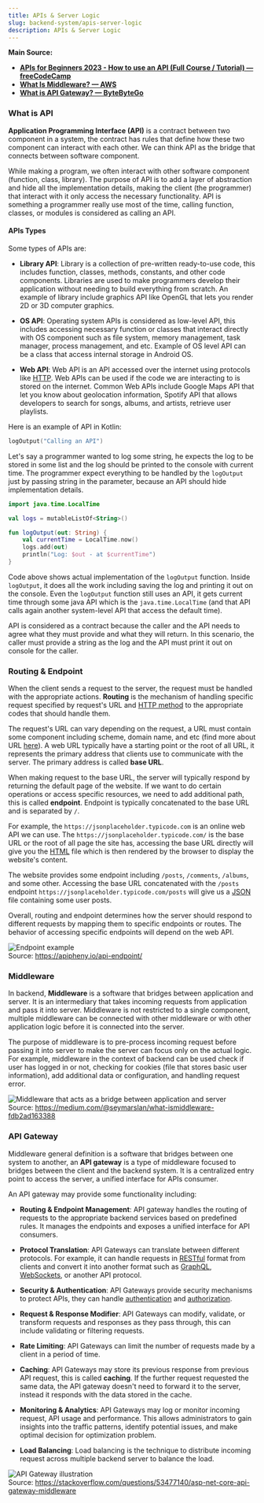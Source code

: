 ```yaml
---
title: APIs & Server Logic
slug: backend-system/apis-server-logic
description: APIs & Server Logic
---
```


**Main Source:**

- **[APIs for Beginners 2023 - How to use an API (Full Course / Tutorial) — freeCodeCamp](https://youtu.be/WXsD0ZgxjRw?si=IJAjV5WMFpiaT8n0)**
- **[What Is Middleware? — AWS](https://aws.amazon.com/what-is/middleware/)**
- **[What is API Gateway? — ByteByteGo](https://youtu.be/6ULyxuHKxg8?si=NejEaVJLUUz8jH0x)**

### What is API

**Application Programming Interface (API)** is a contract between two component in a system, the contract has rules that define how these two component can interact with each other. We can think API as the bridge that connects between software component.

While making a program, we often interact with other software component (function, class, library). The purpose of API is to add a layer of abstraction and hide all the implementation details, making the client (the programmer) that interact with it only access the necessary functionality. API is something a programmer really use most of the time, calling function, classes, or modules is considered as calling an API.

#### APIs Types

Some types of APIs are:

- **Library API**: Library is a collection of pre-written ready-to-use code, this includes function, classes, methods, constants, and other code components. Libraries are used to make programmers develop their application without needing to build everything from scratch. An example of library include graphics API like OpenGL that lets you render 2D or 3D computer graphics.

- **OS API**: Operating system APIs is considered as low-level API, this includes accessing necessary function or classes that interact directly with OS component such as file system, memory management, task manager, process management, and etc. Example of OS level API can be a class that access internal storage in Android OS.

- **Web API**: Web API is an API accessed over the internet using protocols like [HTTP](/cs-notes/computer-networking/http-https#http). Web APIs can be used if the code we are interacting to is stored on the internet. Common Web APIs include Google Maps API that let you know about geolocation information, Spotify API that allows developers to search for songs, albums, and artists, retrieve user playlists.

Here is an example of API in Kotlin:

```kotlin
logOutput("Calling an API")
```

Let's say a programmer wanted to log some string, he expects the log to be stored in some list and the log should be printed to the console with current time. The programmer expect everything to be handled by the `logOutput` just by passing string in the parameter, because an API should hide implementation details.

```kotlin
import java.time.LocalTime

val logs = mutableListOf<String>()

fun logOutput(out: String) {
    val currentTime = LocalTime.now()
    logs.add(out)
    println("Log: $out - at $currentTime")
}
```

Code above shows actual implementation of the `logOutput` function. Inside `logOutput`, it does all the work including saving the log and printing it out on the console. Even the `logOutput` function still uses an API, it gets current time through some java API which is the `java.time.LocalTime` (and that API calls again another system-level API that access the default time).

API is considered as a contract because the caller and the API needs to agree what they must provide and what they will return. In this scenario, the caller must provide a string as the log and the API must print it out on console for the caller.

### Routing & Endpoint

When the client sends a request to the server, the request must be handled with the appropriate actions. **Routing** is the mechanism of handling specific request specified by request's URL and [HTTP method](/cs-notes/computer-networking/http-https#http-request--method) to the appropriate codes that should handle them.

The request's URL can vary depending on the request, a URL must contain some component including scheme, domain name, and etc (find more about URL [here](/cs-notes/internet-and-web/web-url)). A web URL typically have a starting point or the root of all URL, it represents the primary address that clients use to communicate with the server. The primary address is called **base URL**.

When making request to the base URL, the server will typically respond by returning the default page of the website. If we want to do certain operations or access specific resources, we need to add additional path, this is called **endpoint**. Endpoint is typically concatenated to the base URL and is separated by `/`.

For example, the `https://jsonplaceholder.typicode.com` is an online web API we can use. The `https://jsonplaceholder.typicode.com/` is the base URL or the root of all page the site has, accessing the base URL directly will give you the [HTML](/cs-notes/internet-and-web/html) file which is then rendered by the browser to display the website's content.

The website provides some endpoint including `/posts`, `/comments`, `/albums`, and some other. Accessing the base URL concatenated with the `/posts` endpoint `https://jsonplaceholder.typicode.com/posts` will give us a [JSON](/cs-notes/digital-media-processing/json) file containing some user posts.

Overall, routing and endpoint determines how the server should respond to different requests by mapping them to specific endpoints or routes. The behavior of accessing specific endpoints will depend on the web API.

![Endpoint example](./endpoint.png)  
Source: https://apipheny.io/api-endpoint/

### Middleware

In backend, **Middleware** is a software that bridges between application and server. It is an intermediary that takes incoming requests from application and pass it into server. Middleware is not restricted to a single component, multiple middleware can be connected with other middleware or with other application logic before it is connected into the server.

The purpose of middleware is to pre-process incoming request before passing it into server to make the server can focus only on the actual logic. For example, middleware in the context of backend can be used check if user has logged in or not, checking for cookies (file that stores basic user information), add additional data or configuration, and handling request error.

![Middleware that acts as a bridge between application and server](./middleware.png)  
Source: https://medium.com/@seymarslan/what-ismiddleware-fdb2ad163388

### API Gateway

Middleware general definition is a software that bridges between one system to another, an **API gateway** is a type of middleware focused to bridges between the client and the backend system. It is a centralized entry point to access the server, a unified interface for APIs consumer.

An API gateway may provide some functionality including:

- **Routing & Endpoint Management**: API gateway handles the routing of requests to the appropriate backend services based on predefined rules. It manages the endpoints and exposes a unified interface for API consumers.

- **Protocol Translation**: API Gateways can translate between different protocols. For example, it can handle requests in [RESTful](/cs-notes/backend-system/rest-api) format from clients and convert it into another format such as [GraphQL](/cs-notes/backend-system/graphql), [WebSockets](/cs-notes/backend-system/websocket), or another API protocol.

- **Security & Authentication**: API Gateways provide security mechanisms to protect APIs, they can handle [authentication](/cs-notes/backend-system/authentication) and [authorization](/cs-notes/backend-system/authorization).

- **Request & Response Modifier**: API Gateways can modify, validate, or transform requests and responses as they pass through, this can include validating or filtering requests.

- **Rate Limiting**: API Gateways can limit the number of requests made by a client in a period of time.

- **Caching**: API Gateways may store its previous response from previous API request, this is called **caching**. If the further request requested the same data, the API gateway doesn't need to forward it to the server, instead it responds with the data stored in the cache.

- **Monitoring & Analytics**: API Gateways may log or monitor incoming request, API usage and performance. This allows administrators to gain insights into the traffic patterns, identify potential issues, and make optimal decision for optimization problem.

- **Load Balancing**: Load balancing is the technique to distribute incoming request across multiple backend server to balance the load.

![API Gateway illustration](./api-gateway.png)  
Source: https://stackoverflow.com/questions/53477140/asp-net-core-api-gateway-middleware
